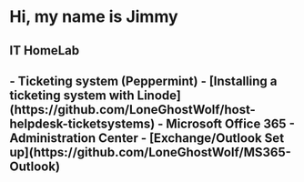 <h1>Hi, my name is Jimmy</h1>


<h2>IT HomeLab<h2>
- <b>Ticketing system (Peppermint)</b>
  - [Installing a ticketing system with Linode](https://github.com/LoneGhostWolf/host-helpdesk-ticketsystems)
- <b>Microsoft Office 365 - Administration Center</b>
   - [Exchange/Outlook Set up](https://github.com/LoneGhostWolf/MS365-Outlook)
  

<!--
<b>Remote (Under construction) </b>
  - []()
  - 
- <b>Microsoft Office 365 </b>
  - [Installing a ticketing system with Linode](https://github.com/jily2-tech/host-helpdesk-ticketsystems)

<h2>Utah Valley University (Canvas.instructure.com)</h2>


-->
